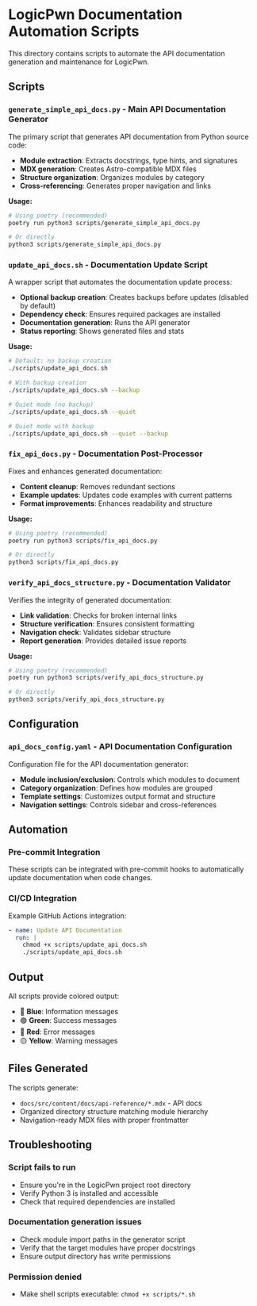 # LogicPwn Documentation Automation Scripts

This directory contains scripts to automate the API documentation generation
and maintenance for LogicPwn.

## Scripts

### `generate_simple_api_docs.py` - Main API Documentation Generator

The primary script that generates API documentation from Python source code:

- **Module extraction**: Extracts docstrings, type hints, and signatures
- **MDX generation**: Creates Astro-compatible MDX files
- **Structure organization**: Organizes modules by category
- **Cross-referencing**: Generates proper navigation and links

**Usage:**

```bash
# Using poetry (recommended)
poetry run python3 scripts/generate_simple_api_docs.py

# Or directly
python3 scripts/generate_simple_api_docs.py
```

### `update_api_docs.sh` - Documentation Update Script

A wrapper script that automates the documentation update process:

- **Optional backup creation**: Creates backups before updates (disabled by default)
- **Dependency check**: Ensures required packages are installed
- **Documentation generation**: Runs the API generator
- **Status reporting**: Shows generated files and stats

**Usage:**

```bash
# Default: no backup creation
./scripts/update_api_docs.sh

# With backup creation
./scripts/update_api_docs.sh --backup

# Quiet mode (no backup)
./scripts/update_api_docs.sh --quiet

# Quiet mode with backup
./scripts/update_api_docs.sh --quiet --backup
```

### `fix_api_docs.py` - Documentation Post-Processor

Fixes and enhances generated documentation:

- **Content cleanup**: Removes redundant sections
- **Example updates**: Updates code examples with current patterns
- **Format improvements**: Enhances readability and structure

**Usage:**

```bash
# Using poetry (recommended)
poetry run python3 scripts/fix_api_docs.py

# Or directly
python3 scripts/fix_api_docs.py
```

### `verify_api_docs_structure.py` - Documentation Validator

Verifies the integrity of generated documentation:

- **Link validation**: Checks for broken internal links
- **Structure verification**: Ensures consistent formatting
- **Navigation check**: Validates sidebar structure
- **Report generation**: Provides detailed issue reports

**Usage:**

```bash
# Using poetry (recommended)
poetry run python3 scripts/verify_api_docs_structure.py

# Or directly
python3 scripts/verify_api_docs_structure.py
```

## Configuration

### `api_docs_config.yaml` - API Documentation Configuration

Configuration file for the API documentation generator:

- **Module inclusion/exclusion**: Controls which modules to document
- **Category organization**: Defines how modules are grouped
- **Template settings**: Customizes output format and structure
- **Navigation settings**: Controls sidebar and cross-references

## Automation

### Pre-commit Integration

These scripts can be integrated with pre-commit hooks to automatically update
documentation when code changes.

### CI/CD Integration

Example GitHub Actions integration:

```yaml
- name: Update API Documentation
  run: |
    chmod +x scripts/update_api_docs.sh
    ./scripts/update_api_docs.sh
```

## Output

All scripts provide colored output:

- 🔵 **Blue**: Information messages
- 🟢 **Green**: Success messages
- 🔴 **Red**: Error messages
- 🟡 **Yellow**: Warning messages

## Files Generated

The scripts generate:

- `docs/src/content/docs/api-reference/*.mdx` - API docs
- Organized directory structure matching module hierarchy
- Navigation-ready MDX files with proper frontmatter

## Troubleshooting

### Script fails to run

- Ensure you're in the LogicPwn project root directory
- Verify Python 3 is installed and accessible
- Check that required dependencies are installed

### Documentation generation issues

- Check module import paths in the generator script
- Verify that the target modules have proper docstrings
- Ensure output directory has write permissions

### Permission denied

- Make shell scripts executable: `chmod +x scripts/*.sh`
